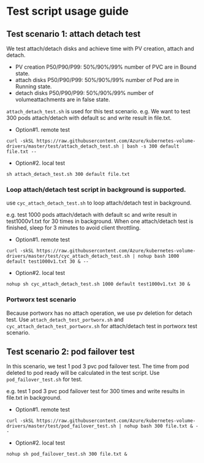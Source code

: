 # Test script usage guide
## Test scenario 1: attach detach test
We test attach/detach disks and achieve time with PV creation, attach and detach.
- PV creation P50/P90/P99: 50%/90%/99% number of PVC are in Bound state.
- attach disks P50/P90/P99: 50%/90%/99% number of Pod are in Running state.
- detach disks P50/P90/P99: 50%/90%/99% number of volumeattachments are in false state.

`attach_detach_test.sh` is used for this test scenario.
e.g. We want to test 300 pods attach/detach with default sc and write result in file.txt.
- Option#1. remote test
```
curl -skSL https://raw.githubusercontent.com/Azure/kubernetes-volume-drivers/master/test/attach_detach_test.sh | bash -s 300 default file.txt --
```
- Option#2. local test
```
sh attach_detach_test.sh 300 default file.txt
```
### Loop attach/detach test script in background is supported.
use `cyc_attach_detach_test.sh` to loop attach/detach test in background.

e.g. test 1000 pods attach/detach with default sc and write result in test1000v1.txt for 30 times in background. When one attach/detach test is finished, sleep for 3 minutes to avoid client throttling.
- Option#1. remote test
```
curl -skSL https://raw.githubusercontent.com/Azure/kubernetes-volume-drivers/master/test/cyc_attach_detach_test.sh | nohup bash 1000 default test1000v1.txt 30 & --
```
- Option#2. local test
```
nohup sh cyc_attach_detach_test.sh 1000 default test1000v1.txt 30 &
```
### Portworx test scenario
Because portworx has no attach operation, we use pv deletion for detach test. Use `attach_detach_test_portworx.sh` and `cyc_attach_detach_test_portworx.sh` for attach/detach test in portworx test scenario.
## Test scenario 2: pod failover test
In this scenario, we test 1 pod 3 pvc pod failover test. The time from pod deleted to pod ready will be calculated in the test script. Use `pod_failover_test.sh` for test.

e.g. test 1 pod 3 pvc pod failover test for 300 times and write results in file.txt in background.
- Option#1. remote test
```
curl -skSL https://raw.githubusercontent.com/Azure/kubernetes-volume-drivers/master/test/pod_failover_test.sh | nohup bash 300 file.txt & --
```
- Option#2. local test
```
nohup sh pod_failover_test.sh 300 file.txt &
```
